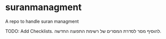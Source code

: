 # suranmanagment
A repo to handle suran managment

TODO: Add Checklists.
להוסיף מסר לסדרת המסרים של רשימת התפוצה החדשה.